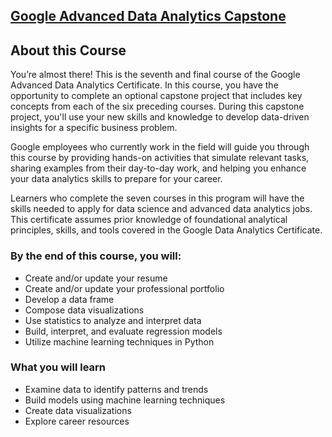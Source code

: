 ## [Google Advanced Data Analytics Capstone](https://www.coursera.org/programs/smu-software-engineering-wsdeg-uhmy4/learn/google-advanced-data-analytics-capstone?specialization=google-advanced-data-analytics)

## About this Course

You’re almost there! This is the seventh and final course of the Google Advanced Data Analytics Certificate. In this course, you have the opportunity to complete an optional capstone project that includes key concepts from each of the six preceding courses. During this capstone project, you'll use your new skills and knowledge to develop data-driven insights for a specific business problem.

Google employees who currently work in the field will guide you through this course by providing hands-on activities that simulate relevant tasks, sharing examples from their day-to-day work, and helping you enhance your data analytics skills to prepare for your career.

Learners who complete the seven courses in this program will have the skills needed to apply for data science and advanced data analytics jobs. This certificate assumes prior knowledge of foundational analytical principles, skills, and tools covered in the Google Data Analytics Certificate.

### By the end of this course, you will:

- Create and/or update your resume
- Create and/or update your professional portfolio
- Develop a data frame
- Compose data visualizations
- Use statistics to analyze and interpret data
- Build, interpret, and evaluate regression models
- Utilize machine learning techniques in Python

### What you will learn

- Examine data to identify patterns and trends
- Build models using machine learning techniques
- Create data visualizations
- Explore career resources
